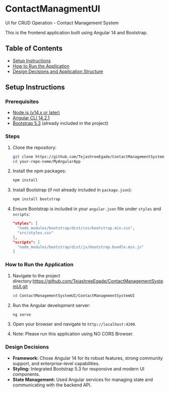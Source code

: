 # ContactManagmentUI
UI for CRUD Operation - Contact Management System

This is the frontend application built using Angular 14 and Bootstrap.

## Table of Contents

- [Setup Instructions](#setup-instructions)
- [How to Run the Application](#how-to-run-the-application)
- [Design Decisions and Application Structure](#design-decisions-and-application-structure)

## Setup Instructions

### Prerequisites

- [Node.js (v14.x or later)](https://nodejs.org/en/)
- [Angular CLI 14.2.1](https://angular.io/cli)
- [Bootstrap 5.3](https://getbootstrap.com/) (already included in the project)

### Steps

1. Clone the repository:
    ```sh
    git clone https://github.com/TejashreeEgade/ContactManagementSystemUI.git
    cd your-repo-name/MyAngularApp
    ```

2. Install the npm packages:
    ```sh
    npm install
    ```

3. Install Bootstrap (if not already included in `package.json`):
    ```sh
    npm install bootstrap
    ```

4. Ensure Bootstrap is included in your `angular.json` file under `styles` and `scripts`:
    ```json
    "styles": [
      "node_modules/bootstrap/dist/css/bootstrap.min.css",
      "src/styles.css"
    ],
    "scripts": [
      "node_modules/bootstrap/dist/js/bootstrap.bundle.min.js"
    ]
    ```

### How to Run the Application

1. Navigate to the project directory:https://github.com/TejashreeEgade/ContactManagementSystemUI.git
    ```sh
    cd ContactManagementSystemUI/ContactManagementSystemUI
    ```

2. Run the Angular development server:
    ```sh
    ng serve
    ```

3. Open your browser and navigate to `http://localhost:4200`.


4. Note: Please run this application using NO CORS Browser.


### Design Decisions

- **Framework:** Chose Angular 14 for its robust features, strong community support, and enterprise-level capabilities.
- **Styling:** Integrated Bootstrap 5.3 for responsive and modern UI components.
- **State Management:** Used Angular services for managing state and communicating with the backend API.


